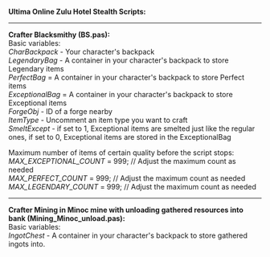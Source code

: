 **Ultima Online Zulu Hotel Stealth Scripts:**
***
        
**Crafter Blacksmithy (BS.pas):**        
Basic variables:    
_CharBackpack_ - Your character's backpack    
_LegendaryBag_ - A container in your character's backpack to store Legendary items    
_PerfectBag_ = A container in your character's backpack to store Perfect items    
_ExceptionalBag_ = A container in your character's backpack to store Exceptional items    
_ForgeObj_ - ID of a forge nearby    
_ItemType_ - Uncomment an item type you want to craft        
_SmeltExcept_ - if set to 1, Exceptional items are smelted just like the regular ones, if set to 0, Exceptional items are stored in the ExceptionalBag    
    
Maximum number of items of certain quality before the script stops:    
_MAX_EXCEPTIONAL_COUNT_ = 999; // Adjust the maximum count as needed    
_MAX_PERFECT_COUNT_ = 999; // Adjust the maximum count as needed    
_MAX_LEGENDARY_COUNT_ = 999; // Adjust the maximum count as needed    
***    


**Crafter Mining in Minoc mine with unloading gathered resources into bank (Mining_Minoc_unload.pas):**        
Basic variables:    
_IngotChest_ - A container in your character's backpack to store gathered ingots into.
